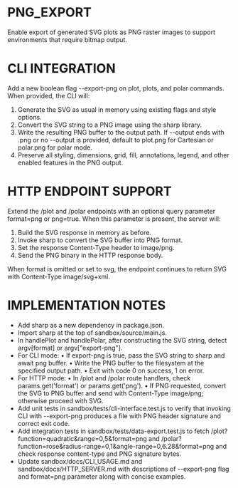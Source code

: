# PNG_EXPORT

Enable export of generated SVG plots as PNG raster images to support environments that require bitmap output.

# CLI INTEGRATION

Add a new boolean flag --export-png on plot, plots, and polar commands. When provided, the CLI will:

1. Generate the SVG as usual in memory using existing flags and style options.
2. Convert the SVG string to a PNG image using the sharp library.
3. Write the resulting PNG buffer to the output path. If --output ends with .png or no --output is provided, default to plot.png for Cartesian or polar.png for polar mode.
4. Preserve all styling, dimensions, grid, fill, annotations, legend, and other enabled features in the PNG output.

# HTTP ENDPOINT SUPPORT

Extend the /plot and /polar endpoints with an optional query parameter format=png or png=true. When this parameter is present, the server will:

1. Build the SVG response in memory as before.
2. Invoke sharp to convert the SVG buffer into PNG format.
3. Set the response Content-Type header to image/png.
4. Send the PNG binary in the HTTP response body.

When format is omitted or set to svg, the endpoint continues to return SVG with Content-Type image/svg+xml.

# IMPLEMENTATION NOTES

- Add sharp as a new dependency in package.json.
- Import sharp at the top of sandbox/source/main.js.
- In handlePlot and handlePolar, after constructing the SVG string, detect argv[format] or argv["export-png"].
- For CLI mode:
  • If export-png is true, pass the SVG string to sharp and await png buffer.
  • Write the PNG buffer to the filesystem at the specified output path.
  • Exit with code 0 on success, 1 on error.
- For HTTP mode:
  • In /plot and /polar route handlers, check params.get('format') or params.get('png').
  • If PNG requested, convert the SVG to PNG buffer and send with Content-Type image/png; otherwise proceed with SVG.
- Add unit tests in sandbox/tests/cli-interface.test.js to verify that invoking CLI with --export-png produces a file with PNG header signature and correct exit code.
- Add integration tests in sandbox/tests/data-export.test.js to fetch /plot?function=quadratic&range=0,5&format=png and /polar?function=rose&radius-range=0,1&angle-range=0,6.28&format=png and check response content-type and PNG signature bytes.
- Update sandbox/docs/CLI_USAGE.md and sandbox/docs/HTTP_SERVER.md with descriptions of --export-png flag and format=png parameter along with concise examples.
